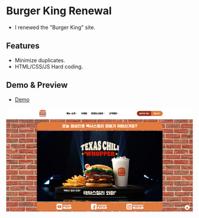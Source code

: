 # Burger King Renewal
- I renewed the "Burger King" site.

## Features
- Minimize duplicates.
- HTML/CSS/JS Hard coding.

## Demo & Preview
- [Demo](https://hyunwoo1998.github.io/burger-king-renewal/index.html)<br>
<img src="./img/preview.jpg">